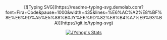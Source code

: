 <p align="center">
[![Typing SVG](https://readme-typing-svg.demolab.com?font=Fira+Code&pause=1000&width=435&lines=%E6%AC%A2%E8%BF%8E%E6%9D%A5%E5%88%B0JY%E6%9D%82%E8%B4%A7%E9%93%BA)](https://git.io/typing-svg)
</p>
<p align="center">
  <a href="https://github.com/JackHCC" class="rich-diff-level-one">
    <img src="https://readme-stats-server-jackcc.vercel.app/api?username=JYshop&title_color=333&text_color=777" alt="JYshop's Stats" >
    <!-- &hide=issues
    <img src="https://github-readme-stats.vercel.app/api?username=JYshop&hide=issues&title_color=333&text_color=777" alt="JYshop's Stats" >
    -->
  </a>
</p>
